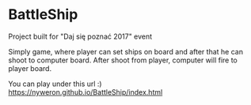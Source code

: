 # BattleShip
Project built for "Daj się poznać 2017" event

Simply game, where player can set ships on board and after that he can shoot to computer board. After shoot from player, computer will fire to player board.

You can play under this url :)
https://nyweron.github.io/BattleShip/index.html
